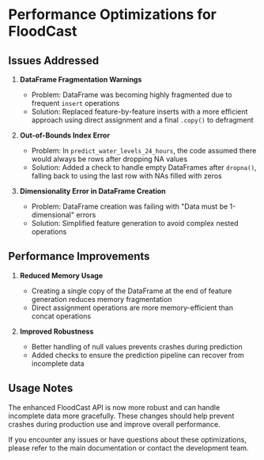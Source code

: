# Performance Optimizations for FloodCast

## Issues Addressed

1. **DataFrame Fragmentation Warnings**
   - Problem: DataFrame was becoming highly fragmented due to frequent `insert` operations
   - Solution: Replaced feature-by-feature inserts with a more efficient approach using direct assignment and a final `.copy()` to defragment

2. **Out-of-Bounds Index Error**
   - Problem: In `predict_water_levels_24_hours`, the code assumed there would always be rows after dropping NA values
   - Solution: Added a check to handle empty DataFrames after `dropna()`, falling back to using the last row with NAs filled with zeros

3. **Dimensionality Error in DataFrame Creation**
   - Problem: DataFrame creation was failing with "Data must be 1-dimensional" errors
   - Solution: Simplified feature generation to avoid complex nested operations

## Performance Improvements

1. **Reduced Memory Usage**
   - Creating a single copy of the DataFrame at the end of feature generation reduces memory fragmentation
   - Direct assignment operations are more memory-efficient than concat operations

2. **Improved Robustness**
   - Better handling of null values prevents crashes during prediction
   - Added checks to ensure the prediction pipeline can recover from incomplete data

## Usage Notes

The enhanced FloodCast API is now more robust and can handle incomplete data more gracefully. These changes should help prevent crashes during production use and improve overall performance.

If you encounter any issues or have questions about these optimizations, please refer to the main documentation or contact the development team.
